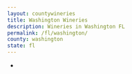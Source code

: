 ```yaml
---
layout: countywineries
title: Washington Wineries
description: Wineries in Washington FL
permalink: /fl/washington/
county: washington
state: fl
---
```

-
